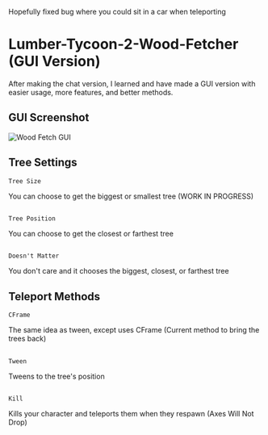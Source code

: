 Hopefully fixed bug where you could sit in a car when teleporting
# Lumber-Tycoon-2-Wood-Fetcher (GUI Version)
After making the chat version, I learned and have made a GUI version with easier usage, more features, and better methods.

## GUI Screenshot

![Wood Fetch GUI](https://i.imgur.com/nXawgWG.png)

## Tree Settings
	Tree Size
You can choose to get the biggest or smallest tree (WORK IN PROGRESS)
##
	Tree Position
You can choose to get the closest or farthest tree
##
	Doesn't Matter
You don't care and it chooses the biggest, closest, or farthest tree

## Teleport Methods
	CFrame
The same idea as tween, except uses CFrame (Current method to bring the trees back)
##
	Tween
Tweens to the tree's position
##
	Kill
Kills your character and teleports them when they respawn (Axes Will Not Drop)
